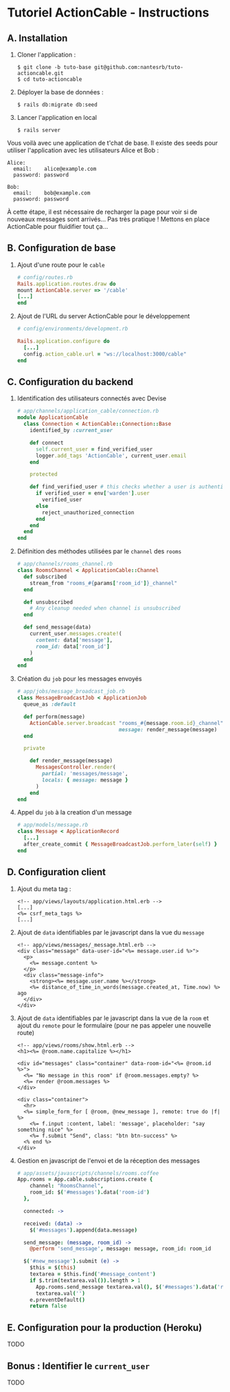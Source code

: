 # Tutoriel ActionCable - Instructions

## A. Installation
1.  Cloner l'application :
    ```shell
    $ git clone -b tuto-base git@github.com:nantesrb/tuto-actioncable.git
    $ cd tuto-actioncable
    ```

1.  Déployer la base de données :
    ```shell
    $ rails db:migrate db:seed
    ```

1.  Lancer l'application en local
    ```shell
    $ rails server
    ```

Vous voilà avec une application de t'chat de base. Il existe des seeds pour utiliser l'application avec les utilisateurs Alice et Bob :
```
Alice:
  email:    alice@example.com
  password: password

Bob:
  email:    bob@example.com
  password: password
```

À cette étape, il est nécessaire de recharger la page pour voir si de nouveaux messages sont arrivés... Pas très pratique ! Mettons en place ActionCable pour fluidifier tout ça...

## B. Configuration de base
1.  Ajout d'une route pour le `cable`
    ```ruby
    # config/routes.rb
    Rails.application.routes.draw do
    mount ActionCable.server => '/cable'
    [...]
    end
    ```

1.  Ajout de l'URL du server ActionCable pour le développement
    ```ruby
    # config/environments/development.rb

    Rails.application.configure do
      [...]
      config.action_cable.url = "ws://localhost:3000/cable"
    end
    ```

## C. Configuration du backend
1.  Identification des utilisateurs connectés avec Devise
    ```ruby
    # app/channels/application_cable/connection.rb
    module ApplicationCable
      class Connection < ActionCable::Connection::Base
        identified_by :current_user

        def connect
          self.current_user = find_verified_user
          logger.add_tags 'ActionCable', current_user.email
        end

        protected

        def find_verified_user # this checks whether a user is authenticated with devise
          if verified_user = env['warden'].user
            verified_user
          else
            reject_unauthorized_connection
          end
        end
      end
    end
    ```

1.  Définition des méthodes utilisées par le `channel` des `rooms`
    ```ruby
    # app/channels/rooms_channel.rb
    class RoomsChannel < ApplicationCable::Channel
      def subscribed
        stream_from "rooms_#{params['room_id']}_channel"
      end

      def unsubscribed
        # Any cleanup needed when channel is unsubscribed
      end

      def send_message(data)
        current_user.messages.create!(
          content: data['message'],
          room_id: data['room_id']
        )
      end
    end
    ```

1.  Création du `job` pour les messages envoyés
    ```ruby
    # app/jobs/message_broadcast_job.rb
    class MessageBroadcastJob < ApplicationJob
      queue_as :default

      def perform(message)
        ActionCable.server.broadcast "rooms_#{message.room.id}_channel",
                                     message: render_message(message)
      end

      private

        def render_message(message)
          MessagesController.render(
            partial: 'messages/message',
            locals: { message: message }
          )
        end
    end
    ```

1.  Appel du `job` à la creation d'un message
    ```ruby
    # app/models/message.rb
    class Message < ApplicationRecord
      [...]
      after_create_commit { MessageBroadcastJob.perform_later(self) }
    end
    ```

## D. Configuration client
1. Ajout du meta tag :
    ```erb
    <!-- app/views/layouts/application.html.erb -->
    [...]
    <%= csrf_meta_tags %>
    [...]
    ```

1.  Ajout de `data` identifiables par le javascript dans la vue du `message`
    ```erb
    <!-- app/views/messages/_message.html.erb -->
    <div class="message" data-user-id="<%= message.user.id %>">
      <p>
        <%= message.content %>
      </p>
      <div class="message-info">
        <strong><%= message.user.name %></strong>
        <%= distance_of_time_in_words(message.created_at, Time.now) %> ago
      </div>
    </div>
    ```

1.  Ajout de `data` identifiables par le javascript dans la vue de la `room` et ajout du `remote` pour le formulaire (pour ne pas appeler une nouvelle route)
    ```erb
    <!-- app/views/rooms/show.html.erb -->
    <h1><%= @room.name.capitalize %></h1>

    <div id="messages" class="container" data-room-id="<%= @room.id %>">
      <%= "No message in this room" if @room.messages.empty? %>
      <%= render @room.messages %>
    </div>

    <div class="container">
      <hr>
      <%= simple_form_for [ @room, @new_message ], remote: true do |f| %>
        <%= f.input :content, label: 'message', placeholder: "say something nice" %>
        <%= f.submit "Send", class: "btn btn-success" %>
      <% end %>
    </div>
    ```

1.  Gestion en javascript de l'envoi et de la réception des messages
    ```coffeescript
    # app/assets/javascripts/channels/rooms.coffee
    App.rooms = App.cable.subscriptions.create {
        channel: "RoomsChannel",
        room_id: $('#messages').data('room-id')
      },

      connected: ->

      received: (data) ->
        $('#messages').append(data.message)

      send_message: (message, room_id) ->
        @perform 'send_message', message: message, room_id: room_id

      $('#new_message').submit (e) ->
        $this = $(this)
        textarea = $this.find('#message_content')
        if $.trim(textarea.val()).length > 1
          App.rooms.send_message textarea.val(), $('#messages').data('room-id')
          textarea.val('')
        e.preventDefault()
        return false
    ```

## E. Configuration pour la production (Heroku)
TODO

## Bonus : Identifier le `current_user`
TODO
